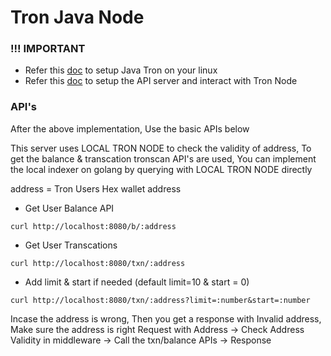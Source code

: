 # Tron Java Node


### !!! IMPORTANT
- Refer this [doc](https://github.com/SugamKuber/tron-basic-node-api/blob/main/tron-java-node/README.md) to setup Java Tron on your linux
- Refer this [doc](https://github.com/SugamKuber/tron-basic-node-api/blob/main/tron-api-server/README.md) to setup the API server and interact with Tron Node

### API's

After the above implementation, Use the basic APIs below

This server uses LOCAL TRON NODE to check the validity of address, To get the balance & transcation tronscan API's are used, You can implement the local indexer on golang by querying with LOCAL TRON NODE directly

address = Tron Users Hex wallet address

- Get User Balance API
```
curl http://localhost:8080/b/:address
```
- Get User Transcations
```
curl http://localhost:8080/txn/:address
```
  - Add limit & start if needed (default limit=10 & start = 0)
```
curl http://localhost:8080/txn/:address?limit=:number&start=:number
```

Incase the address is wrong, Then you get a response with Invalid address, Make sure the address is right
Request with Address -> Check Address Validity in middleware -> Call the txn/balance APIs -> Response 
